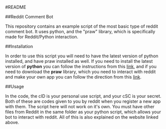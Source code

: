 #README##Reddit Comment BotThis repository contains an example script of the most basic type of reddit comment bot. It uses python, and the "praw" library, which is specifically made for Reddit/Python interaction. ##InstallationIn order to use this script you will need to have the latest version of python installed, and have praw installed as well. If you need to install the latest version of **python** you can follow the instructions from this [link](https://www.python.org/downloads/), and if you need to download the **praw** library, which you need to interact with reddit and make your own app you can follow the direction from this [link](https://chatbotslife.com/how-to-build-a-reddit-bot-c890efb330c1). ##Usage In the code, the cID is your personal use script, and your cSC is your secret. Both of these are codes given to you by reddit when you register a new app with them. The script here will not work on it's own. You must have other files from Reddit in the same folder as your python script, which allows your bot to interact with reddit. All of this is also explained on the website linked above.